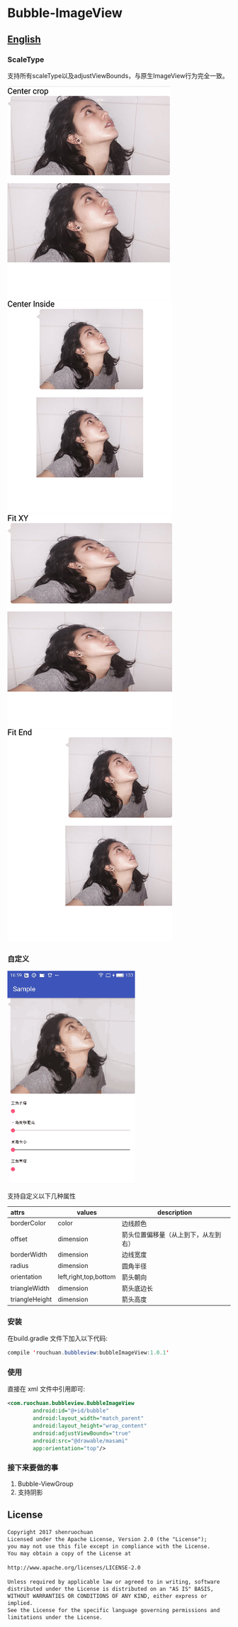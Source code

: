 Bubble-ImageView
======================
## [English](README_EN.md)

### ScaleType

支持所有scaleType以及adjustViewBounds，与原生ImageView行为完全一致。

![Example](images/center_crop.jpg "working example")![Example](images/center_inside.jpg "working example")![Example](images/fit_xy.jpg "working example")![Example](images/fit_end.jpg "working example")

### 自定义

![](images/custom.gif)

支持自定义以下几种属性

| attrs          | values                | description        |
| :------------- | --------------------- | ------------------ |
| borderColor    | color                 | 边线颜色               |
| offset         | dimension             | 箭头位置偏移量（从上到下，从左到右） |
| borderWidth    | dimension             | 边线宽度               |
| radius         | dimension             | 圆角半径               |
| orientation    | left,right,top,bottom | 箭头朝向               |
| triangleWidth  | dimension             | 箭头底边长              |
| triangleHeight | dimension             | 箭头高度               |



### 安装

在build.gradle 文件下加入以下代码:

```Java
compile 'rouchuan.bubbleview:bubbleImageView:1.0.1'
```
### 使用

直接在 xml 文件中引用即可:

```xml
<com.ruochuan.bubbleview.BubbleImageView
        android:id="@+id/bubble"
        android:layout_width="match_parent"
        android:layout_height="wrap_content"
        android:adjustViewBounds="true"
        android:src="@drawable/masami"
        app:orientation="top"/>
```

### 接下来要做的事

1. Bubble-ViewGroup 
2. 支持阴影

## License ##

    Copyright 2017 shenruochuan
    Licensed under the Apache License, Version 2.0 (the "License");
    you may not use this file except in compliance with the License.
    You may obtain a copy of the License at
    
    http://www.apache.org/licenses/LICENSE-2.0
    
    Unless required by applicable law or agreed to in writing, software
    distributed under the License is distributed on an "AS IS" BASIS,
    WITHOUT WARRANTIES OR CONDITIONS OF ANY KIND, either express or implied.
    See the License for the specific language governing permissions and
    limitations under the License.
